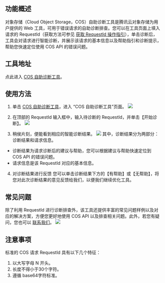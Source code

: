 ## 功能概述
对象存储（Cloud Object Storage，COS）自助诊断工具是腾讯云对象存储为用户提供的 Web 工具，可用于错误请求的自助诊断排查。您可以在工具页面上填入请求的 RequestId（获取方法可参见 [获取 RequestId 操作指引](https://cloud.tencent.com/document/product/436/57575)），单击诊断后，工具会对请求进行智能诊断，并展示该请求的基本信息以及帮助指引和诊断提示，帮助您快速定位使用 COS API 的错误问题。

## 工具地址
点此进入 [COS 自助诊断工具](https://console.cloud.tencent.com/cos5/diagnose)。

## 使用方法

1. 单击 [COS 自助诊断工具](https://console.cloud.tencent.com/cos5/diagnose)，进入 “COS 自助诊断工具”页面。
![](https://main.qcloudimg.com/raw/c05f1ef048c597471f2cbd7b84c548b8.png)

2. 在顶部的 RequestId 输入框中，输入待诊断的 RequestId，并单击【开始诊断】。
![](https://main.qcloudimg.com/raw/65a25a6998b296bf7c3ea0d38b8f4897.png)
3. 稍侯片刻，便能看到相应的智能诊断结果。
![](https://main.qcloudimg.com/raw/41c2441e834874ff123c6be997446f87.png)
其中，诊断结果分为两部分：诊断结果和请求信息。
 - 诊断结果为请求诊断后的建议与帮助，您可以根据建议与帮助快速定位到 COS API 的错误问题。
 - 请求信息是该 RequestId 对应的基本信息。
4. 对诊断结果进行反馈
您可以单击诊断结果下方的【有帮助】或【无帮助】，将您对此次诊断结果的意见反馈给我们，以便我们继续优化工具。


## 常见问题

除了利用 RequestId 进行诊断排查外，该工具还提供丰富的常见问题样例以及对应的解决方案，方便您更好地使用 COS API 以及排查相关问题。此外，若您有疑问，您也可以 [联系我们](https://cloud.tencent.com/document/product/436/37708)。
![](https://main.qcloudimg.com/raw/a59aa7ff7045a8c5a0e20888b45750d8.png)

## 注意事项

标准的 COS 请求 RequestId 具有以下几个特征：
1. 以大写字母 N 开头。
2. 长度不得小于30个字符。
3. 遵循 base64字符标准。
